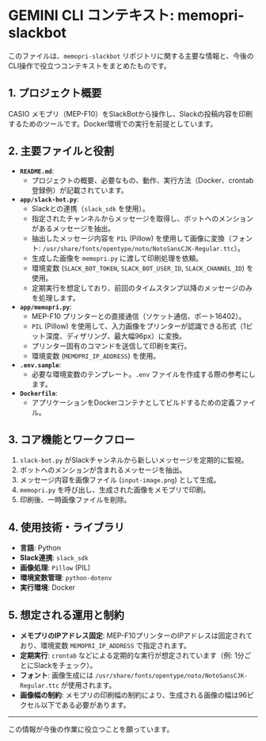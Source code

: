 # GEMINI CLI コンテキスト: memopri-slackbot

このファイルは、`memopri-slackbot` リポジトリに関する主要な情報と、今後のCLI操作で役立つコンテキストをまとめたものです。

## 1. プロジェクト概要

CASIO メモプリ（MEP-F10）をSlackBotから操作し、Slackの投稿内容を印刷するためのツールです。Docker環境での実行を前提としています。

## 2. 主要ファイルと役割

*   **`README.md`**:
    *   プロジェクトの概要、必要なもの、動作、実行方法（Docker、crontab登録例）が記載されています。
*   **`app/slack-bot.py`**:
    *   Slackとの連携（`slack_sdk` を使用）。
    *   指定されたチャンネルからメッセージを取得し、ボットへのメンションがあるメッセージを抽出。
    *   抽出したメッセージ内容を `PIL` (Pillow) を使用して画像に変換（フォント: `/usr/share/fonts/opentype/noto/NotoSansCJK-Regular.ttc`）。
    *   生成した画像を `memopri.py` に渡して印刷処理を依頼。
    *   環境変数 (`SLACK_BOT_TOKEN`, `SLACK_BOT_USER_ID`, `SLACK_CHANNEL_ID`) を使用。
    *   定期実行を想定しており、前回のタイムスタンプ以降のメッセージのみを処理します。
*   **`app/memopri.py`**:
    *   MEP-F10 プリンターとの直接通信（ソケット通信、ポート16402）。
    *   `PIL` (Pillow) を使用して、入力画像をプリンターが認識できる形式（1ビット深度、ディザリング、最大幅96px）に変換。
    *   プリンター固有のコマンドを送信して印刷を実行。
    *   環境変数 (`MEMOPRI_IP_ADDRESS`) を使用。
*   **`.env.sample`**:
    *   必要な環境変数のテンプレート。`.env` ファイルを作成する際の参考にします。
*   **`Dockerfile`**:
    *   アプリケーションをDockerコンテナとしてビルドするための定義ファイル。

## 3. コア機能とワークフロー

1.  `slack-bot.py` がSlackチャンネルから新しいメッセージを定期的に監視。
2.  ボットへのメンションが含まれるメッセージを抽出。
3.  メッセージ内容を画像ファイル (`input-image.png`) として生成。
4.  `memopri.py` を呼び出し、生成された画像をメモプリで印刷。
5.  印刷後、一時画像ファイルを削除。

## 4. 使用技術・ライブラリ

*   **言語**: Python
*   **Slack連携**: `slack_sdk`
*   **画像処理**: `Pillow` (PIL)
*   **環境変数管理**: `python-dotenv`
*   **実行環境**: Docker

## 5. 想定される運用と制約

*   **メモプリのIPアドレス固定**: MEP-F10プリンターのIPアドレスは固定されており、環境変数 `MEMOPRI_IP_ADDRESS` で指定されます。
*   **定期実行**: `crontab` などによる定期的な実行が想定されています（例: 1分ごとにSlackをチェック）。
*   **フォント**: 画像生成には `/usr/share/fonts/opentype/noto/NotoSansCJK-Regular.ttc` が使用されます。
*   **画像幅の制約**: メモプリの印刷幅の制約により、生成される画像の幅は96ピクセル以下である必要があります。

---
この情報が今後の作業に役立つことを願っています。
